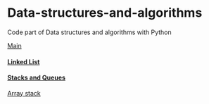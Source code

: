 # Data-structures-and-algorithms
Code part of Data structures and algorithms with Python

[Main](https://github.com/firdavsxon/data-structure-and-algorithms/blob/master/main.py "Main practice menu")

#### [Linked List](https://github.com/firdavsxon/data-structure-and-algorithms/tree/master/LinkedList)
    
    
#### [Stacks and Queues](https://github.com/firdavsxon/data-structure-and-algorithms/tree/master/Stack_and_Queues "Stacks and Queues with Pyhton")

[Array stack](https://github.com/firdavsxon/data-structure-and-algorithms/blob/master/Stack_and_Queues/stack_array.py "Stack implementation with arrays")
        
